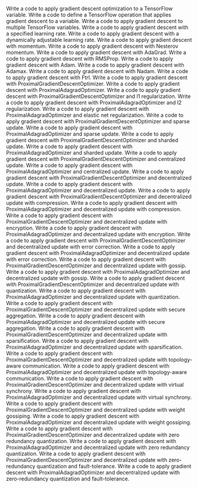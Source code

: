 Write a code to apply gradient descent optimization to a TensorFlow variable.
Write a code to define a TensorFlow operation that applies gradient descent to a variable.
Write a code to apply gradient descent to multiple TensorFlow variables.
Write a code to apply gradient descent with a specified learning rate.
Write a code to apply gradient descent with a dynamically adjustable learning rate.
Write a code to apply gradient descent with momentum.
Write a code to apply gradient descent with Nesterov momentum.
Write a code to apply gradient descent with AdaGrad.
Write a code to apply gradient descent with RMSProp.
Write a code to apply gradient descent with Adam.
Write a code to apply gradient descent with Adamax.
Write a code to apply gradient descent with Nadam.
Write a code to apply gradient descent with Ftrl.
Write a code to apply gradient descent with ProximalGradientDescentOptimizer.
Write a code to apply gradient descent with ProximalAdagradOptimizer.
Write a code to apply gradient descent with ProximalGradientDescentOptimizer and l1 regularization.
Write a code to apply gradient descent with ProximalAdagradOptimizer and l2 regularization.
Write a code to apply gradient descent with ProximalAdagradOptimizer and elastic net regularization.
Write a code to apply gradient descent with ProximalGradientDescentOptimizer and sparse update.
Write a code to apply gradient descent with ProximalAdagradOptimizer and sparse update.
Write a code to apply gradient descent with ProximalGradientDescentOptimizer and sharded update.
Write a code to apply gradient descent with ProximalAdagradOptimizer and sharded update.
Write a code to apply gradient descent with ProximalGradientDescentOptimizer and centralized update.
Write a code to apply gradient descent with ProximalAdagradOptimizer and centralized update.
Write a code to apply gradient descent with ProximalGradientDescentOptimizer and decentralized update.
Write a code to apply gradient descent with ProximalAdagradOptimizer and decentralized update.
Write a code to apply gradient descent with ProximalGradientDescentOptimizer and decentralized update with compression.
Write a code to apply gradient descent with ProximalAdagradOptimizer and decentralized update with compression.
Write a code to apply gradient descent with ProximalGradientDescentOptimizer and decentralized update with encryption.
Write a code to apply gradient descent with ProximalAdagradOptimizer and decentralized update with encryption.
Write a code to apply gradient descent with ProximalGradientDescentOptimizer and decentralized update with error correction.
Write a code to apply gradient descent with ProximalAdagradOptimizer and decentralized update with error correction.
Write a code to apply gradient descent with ProximalGradientDescentOptimizer and decentralized update with gossip.
Write a code to apply gradient descent with ProximalAdagradOptimizer and decentralized update with gossip.
Write a code to apply gradient descent with ProximalGradientDescentOptimizer and decentralized update with quantization.
Write a code to apply gradient descent with ProximalAdagradOptimizer and decentralized update with quantization.
Write a code to apply gradient descent with ProximalGradientDescentOptimizer and decentralized update with secure aggregation.
Write a code to apply gradient descent with ProximalAdagradOptimizer and decentralized update with secure aggregation.
Write a code to apply gradient descent with ProximalGradientDescentOptimizer and decentralized update with sparsification.
Write a code to apply gradient descent with ProximalAdagradOptimizer and decentralized update with sparsification.
Write a code to apply gradient descent with ProximalGradientDescentOptimizer and decentralized update with topology-aware communication.
Write a code to apply gradient descent with ProximalAdagradOptimizer and decentralized update with topology-aware communication.
Write a code to apply gradient descent with ProximalGradientDescentOptimizer and decentralized update with virtual synchrony.
Write a code to apply gradient descent with ProximalAdagradOptimizer and decentralized update with virtual synchrony.
Write a code to apply gradient descent with ProximalGradientDescentOptimizer and decentralized update with weight gossiping.
Write a code to apply gradient descent with ProximalAdagradOptimizer and decentralized update with weight gossiping.
Write a code to apply gradient descent with ProximalGradientDescentOptimizer and decentralized update with zero redundancy quantization.
Write a code to apply gradient descent with ProximalAdagradOptimizer and decentralized update with zero redundancy quantization.
Write a code to apply gradient descent with ProximalGradientDescentOptimizer and decentralized update with zero-redundancy quantization and fault-tolerance.
Write a code to apply gradient descent with ProximalAdagradOptimizer and decentralized update with zero-redundancy quantization and fault-tolerance.